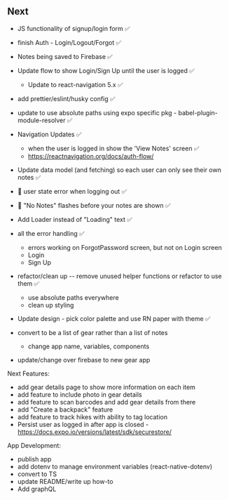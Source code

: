 ## Next

- JS functionality of signup/login form ✅
- finish Auth - Login/Logout/Forgot ✅
- Notes being saved to Firebase ✅
- Update flow to show Login/Sign Up until the user is logged ✅
  - Update to react-navigation 5.x ✅
- add prettier/eslint/husky config ✅
- update to use absolute paths using expo specific pkg - babel-plugin-module-resolver ✅
- Navigation Updates ✅
  - when the user is logged in show the 'View Notes' screen ✅
  - https://reactnavigation.org/docs/auth-flow/
- Update data model (and fetching) so each user can only see their own notes ✅
- 🐞 user state error when logging out ✅
- 🐞 "No Notes" flashes before your notes are shown ✅
- Add Loader instead of "Loading" text ✅
- all the error handling ✅
  - errors working on ForgotPassword screen, but not on Login screen
  - Login
  - Sign Up
- refactor/clean up -- remove unused helper functions or refactor to use them ✅
  - use absolute paths everywhere
  - clean up styling
- Update design - pick color palette and use RN paper with theme ✅

- convert to be a list of gear rather than a list of notes
  - change app name, variables, components
- update/change over firebase to new gear app

Next Features:
- add gear details page to show more information on each item
- add feature to include photo in gear details
- add feature to scan barcodes and add gear details from there
- add "Create a backpack" feature
- add feature to track hikes with ability to tag location
- Persist user as logged in after app is closed - https://docs.expo.io/versions/latest/sdk/securestore/

App Development:
- publish app
- add dotenv to manage environment variables (react-native-dotenv)
- convert to TS
- update README/write up how-to
- Add graphQL
